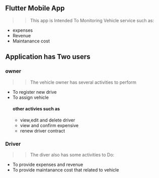 ##  Flutter Mobile App
>> This app is Intended To Monitoring Vehicle service
>> such as:
-   expenses
-   Revenue
-   Maintanance cost
## Application has Two users 
###  owner
>> The vehicle owner has several activities to perform
-  To register new drive
-  To assign vehicle
   ####  other activies such as
   -  view,edit and delete driver
   -  view and confirm expensive
   -  renew driver contract
### Driver
>>  The diver also has some activities to Do:
-  To provide expenses and revenue
-  To provide maintanance cost that related to vehicle

